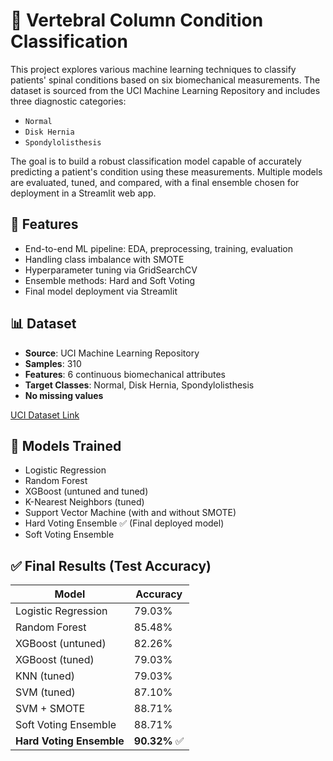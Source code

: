 # 🦴 Vertebral Column Condition Classification

This project explores various machine learning techniques to classify patients' spinal conditions based on six biomechanical measurements. The dataset is sourced from the UCI Machine Learning Repository and includes three diagnostic categories:

- `Normal`
- `Disk Hernia`
- `Spondylolisthesis`

The goal is to build a robust classification model capable of accurately predicting a patient's condition using these measurements. Multiple models are evaluated, tuned, and compared, with a final ensemble chosen for deployment in a Streamlit web app.



## 📌 Features

- End-to-end ML pipeline: EDA, preprocessing, training, evaluation
- Handling class imbalance with SMOTE
- Hyperparameter tuning via GridSearchCV
- Ensemble methods: Hard and Soft Voting
- Final model deployment via Streamlit


## 📊 Dataset

- **Source**: UCI Machine Learning Repository
- **Samples**: 310
- **Features**: 6 continuous biomechanical attributes
- **Target Classes**: Normal, Disk Hernia, Spondylolisthesis
- **No missing values**

[UCI Dataset Link](https://archive.ics.uci.edu/ml/datasets/Vertebral+Column)


## 🤖 Models Trained

- Logistic Regression
- Random Forest
- XGBoost (untuned and tuned)
- K-Nearest Neighbors (tuned)
- Support Vector Machine (with and without SMOTE)
- Hard Voting Ensemble ✅ (Final deployed model)
- Soft Voting Ensemble

## ✅ Final Results (Test Accuracy)

| Model                   | Accuracy |
|------------------------|----------|
| Logistic Regression     | 79.03%   |
| Random Forest           | 85.48%   |
| XGBoost (untuned)       | 82.26%   |
| XGBoost (tuned)         | 79.03%   |
| KNN (tuned)             | 79.03%   |
| SVM (tuned)             | 87.10%   |
| SVM + SMOTE             | 88.71%   |
| Soft Voting Ensemble    | 88.71%   |
| **Hard Voting Ensemble**| **90.32%** ✅


